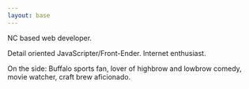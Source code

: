```yaml
---
layout: base
---
```


NC based web developer.

Detail oriented JavaScripter/Front-Ender. Internet enthusiast.

On the side: Buffalo sports fan, lover of highbrow and lowbrow comedy, movie watcher, craft brew aficionado.
